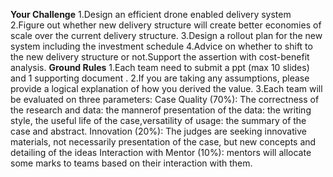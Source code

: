 **Your Challenge**
1.Design an efficient drone enabled delivery system
2.Figure out whether new delivery structure will create better economies of scale over the current delivery structure.
3.Design a rollout plan for the new system including the investment schedule
4.Advice on whether to shift to the new delivery structure or not.Support the assertion with cost-benefit analysis.
**Ground Rules**
1.Each team need to submit a ppt (max 10 slides) and 1 supporting document .
2.If you are taking any assumptions, please provide a logical explanation of
how you derived the value.
3.Each team will be evaluated on three parameters:
Case Quality (70%): The correctness of the research and data:
the mannerof presentation of the data: the writing style, the useful
life of the case,versatility of usage: the summary of the case and
abstract.
Innovation (20%): The judges are seeking innovative materials,
not necessarily presentation of the case, but new concepts and
detailing of the ideas
Interaction with Mentor (10%): mentors will allocate some marks
to teams based on their interaction with them.
